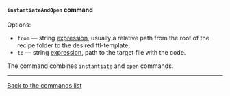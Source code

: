 #### `instantiateAndOpen` command

Options:

- `from` — string [expression](/plugins/hh-geminio/docs/en/EXPRESSIONS.md), 
  usually a relative path from the root of the recipe folder to the desired ftl-template;
- `to` — string [expression](/plugins/hh-geminio/docs/en/EXPRESSIONS.md), 
  path to the target file with the code.

The command combines `instantiate` and `open` commands.

--- 

[Back to the commands list](/plugins/hh-geminio/docs/en/recipe_content/RECIPE.md)